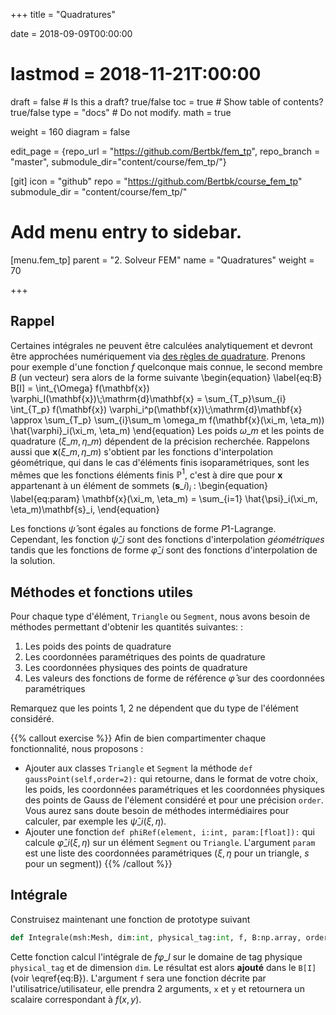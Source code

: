 +++
title = "Quadratures"

date = 2018-09-09T00:00:00
# lastmod = 2018-11-21T:00:00

draft = false  # Is this a draft? true/false
toc = true  # Show table of contents? true/false
type = "docs"  # Do not modify.
math = true

weight = 160
diagram = false

edit_page = {repo_url = "https://github.com/Bertbk/fem_tp", repo_branch = "master", submodule_dir="content/course/fem_tp/"}

[git]
  icon = "github"
  repo = "https://github.com/Bertbk/course_fem_tp"
  submodule_dir = "content/course/fem_tp/"

# Add menu entry to sidebar.
[menu.fem_tp]
  parent = "2. Solveur FEM"
  name = "Quadratures"
  weight = 70

+++

## Rappel

Certaines intégrales ne peuvent être calculées analytiquement et devront être approchées numériquement via [des règles de quadrature](http://bthierry.pages.math.cnrs.fr/course/fem/implementation_matrices_elementaires/#quadratures). Prenons pour exemple d'une fonction $f$ quelconque mais connue, le second membre $B$ (un vecteur) sera alors de la forme suivante 
\begin{equation}
\label{eq:B}
B[I] = \int\_{\Omega} f(\mathbf{x}) \varphi\_I(\mathbf{x})\\;\mathrm{d}\mathbf{x}
= \sum\_{T\_p}\sum\_{i} \int\_{T\_p} f(\mathbf{x}) \varphi\_i^p(\mathbf{x})\\;\mathrm{d}\mathbf{x}
\approx \sum\_{T\_p} \sum\_{i}\sum\_m \omega\_m f(\mathbf{x}(\xi\_m, \eta\_m)) \hat{\varphi}\_i(\xi\_m, \eta\_m)
\end{equation}
Les poids $\omega\_m$ et les points de quadrature $(\xi\_m, \eta\_m)$ dépendent de la précision recherchée. Rappelons aussi que $\mathbf{x}(\xi\_m, \eta\_m)$ s'obtient par les fonctions d'interpolation géométrique, qui dans le cas d'éléments finis isoparamétriques, sont les mêmes que les fonctions éléments finis $\mathbb{P}^1$, c'est à dire que pour $\mathbf{x}$ appartenant à un élément de sommets $(\mathbf{s}\_i)_i$ :
\begin{equation}
\label{eq:param}
\mathbf{x}(\xi\_m, \eta\_m) = \sum\_{i=1} \hat{\psi}\_i(\xi\_m, \eta\_m)\mathbf{s}\_i,
\end{equation}

Les fonctions $\hat{\psi}$ sont égales au fonctions de forme $P1$-Lagrange. Cependant, les fonction $\hat{\psi}\_i$ sont des fonctions d'interpolation *géométriques* tandis que les fonctions de forme $\hat{\varphi}\_i$ sont des fonctions d'interpolation de la solution.

## Méthodes et fonctions utiles

Pour chaque type d'élément, `Triangle` ou `Segment`, nous avons besoin de méthodes permettant d'obtenir les quantités suivantes: :

1. Les poids des points de quadrature
2. Les coordonnées paramétriques des points de quadrature
3. Les coordonnées physiques des points de quadrature
4. Les valeurs des fonctions de forme de référence $\hat{\varphi}$ sur des coordonnées paramétriques

Remarquez que les points 1, 2 ne dépendent que du type de l'élément considéré.

{{% callout exercise %}}
Afin de bien compartimenter chaque fonctionnalité, nous proposons :

- Ajouter aux classes `Triangle` et `Segment` la méthode `def gaussPoint(self,order=2):` qui retourne, dans le format de votre choix, les poids, les coordonnées paramétriques et les coordonnées physiques des points de Gauss de l'élement considéré et pour une précision `order`. Vous aurez sans doute besoin de méthodes intermédiaires pour calculer, par exemple les $\hat{\psi}\_i(\xi,\eta)$.
- Ajouter une fonction `def phiRef(element, i:int, param:[float]):` qui calcule $\hat{\varphi}\_i(\xi,\eta)$ sur un élément `Segment` ou `Triangle`. L'argument `param` est une liste des coordonnées paramétriques ($\xi,\eta$ pour un triangle, $s$ pour un segment))
{{% /callout %}}


## Intégrale

Construisez maintenant une fonction de prototype suivant
```python
def Integrale(msh:Mesh, dim:int, physical_tag:int, f, B:np.array, order=2):
```
Cette fonction calcul l'intégrale de $f \varphi\_I$ sur le domaine de tag physique `physical_tag` et de dimension `dim`. Le résultat est alors **ajouté** dans le `B[I]` (voir \eqref{eq:B}). L'argument `f` sera une fonction décrite par l'utilisatrice/utilisateur, elle prendra 2 arguments, `x` et `y` et retournera un scalaire correspondant à $f(x,y)$.